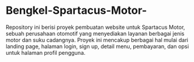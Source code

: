 # Bengkel-Spartacus-Motor-
Repository ini berisi proyek pembuatan website untuk Spartacus Motor, sebuah perusahaan otomotif yang menyediakan layanan berbagai jenis motor dan suku cadangnya. Proyek ini mencakup berbagai hal mulai dari landing page, halaman login, sign up, detail menu, pembayaran, dan opsi untuk halaman profil pengguna.

